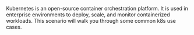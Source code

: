 Kubernetes is an open-source container orchestration platform. It is used in enterprise environments to deploy, scale, and monitor containerized workloads. This scenario will walk you through some common k8s use cases.
